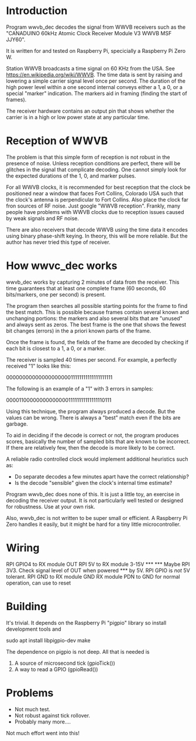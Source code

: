 # Introduction

Program wwvb_dec decodes the signal from WWVB receivers such as the
"CANADUINO 60kHz Atomic Clock Receiver Module V3 WWVB MSF JJY60".

It is written for and tested on Raspberry Pi, specicially a Raspberry
Pi Zero W.

Station WWVB broadcasts a time signal on 60 KHz from the USA.  See
https://en.wikipedia.org/wiki/WWVB.  The time data is sent by raising
and lowering a simple carrier signal level once per second.  The
duration of the high power level within a one second internal conveys
either a 1, a 0, or a special "marker" indication.  The markers aid in
framing (finding the start of frames).

The receiver hardware contains an output pin that shows whether the
carrier is in a high or low power state at any particular time.

# Reception of WWVB

The problem is that this simple form of reception is not robust in the
presence of noise.  Unless reception conditions are perfect, there
will be glitches in the signal that complicate decoding.  One cannot
simply look for the expected durations of the 1, 0, and marker
pulses.

For all WWVB clocks, it is recommended for best reception that the
clock be positioned near a window that faces Fort Collins, Colorado
USA such that the clock's antenna is perpendicular to Fort Collins.
Also place the clock far fron sources of RF noise.  Just google "WWVB
reception".  Frankly, many people have problems with WWVB clocks due
to reception issues caused by weak signals and RF noise.

There are also receivers that decode WWVB using the time data it
encodes using binary phase-shift keying.  In theory, this will be more
reliable.  But the author has never tried this type of receiver.

# How wwvc_dec works

wwvb_dec works by capturing 2 minutes of data from the receiver.  This
time guarantees that at least one complete frame (60 seconds, 60
bits/markers, one per second) is present.

The program then searches all possible starting points for the frame
to find the best match.  This is possible because frames contain
several known and unchanging portions: the markers and also several
bits that are "unused" and always sent as zeros.  The best frame is
the one that shows the fewest bit changes (errors) in the a priori
known parts of the frame.

Once the frame is found, the fields of the frame are decoded by
checking if each bit is closest to a 1, a 0, or a marker.

The receiver is sampled 40 times per second.  For example, a perfectly
received "1" looks like this:

   0000000000000000000011111111111111111111

The following is an example of a "1" with 3 errors in samples:

   0000110000000000000011111111111111110111

Using this technique, the program always produced a decode.  But the
values can be wrong.  There is always a "best" match even if the bits
are garbage.

To aid in deciding if the decode is correct or not, the program
produces scores, basically the number of sampled bits that are known to be
incorrect.  If there are relatively few, then the decode is more likely
to be correct.

A reliable radio controlled clock would implement additional
heuristics such as:

*  Do separate decodes a few minutes apart have the correct relationship?
*  Is the decode "sensible" given the clock's internal time estimate?

Program wwvb_dec does none of this.  It is just a little toy, an
exercise in decoding the receiver output.  It is not particularly well
tested or designed for robustness.  Use at your own risk.

Also, wwvb_dec is not written to be super small or efficient.  A
Raspberry Pi Zero handles it easily, but it might be hard for a tiny
little microcontroller.

# Wiring

  RPI GPIO4 to RX module OUT
  RPI 5V to RX module 3-15V ***
     *** Maybe RPI 3V3.  Check signal level of OUT when powered
     *** by 5V.  RPI GPIO is *not* 5V tolerant.
  RPI GND to RX module GND
  RX module PDN to GND for normal operation, can use to reset

# Building

It's trivial.  It depends on the Raspberry Pi "pigpio" library so install
development tools and

   sudo apt install libpigpio-dev
   make

The dependence on pigpio is not deep.  All that is needed is

1. A source of microsecond tick (gpioTick())
2. A way to read a GPIO (gpioRead())

# Problems

* Not much test.
* Not robust against tick rollover.
* Probably many more....

Not much effort went into this!
